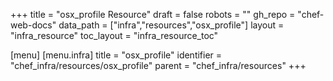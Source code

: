 +++
title = "osx_profile Resource"
draft = false
robots = ""
gh_repo = "chef-web-docs"
data_path = ["infra","resources","osx_profile"]
layout = "infra_resource"
toc_layout = "infra_resource_toc"

[menu]
  [menu.infra]
    title = "osx_profile"
    identifier = "chef_infra/resources/osx_profile"
    parent = "chef_infra/resources"
+++

<!-- The contents of this page are automatically generated from the osx_profile.yaml file in the data/infra/resources directory. -->
<!-- To suggest a change, edit the https://github.com/chef/chef/blob/main/lib/chef/resource/osx_profile.rb file and submit a pull request to the https://github.com/chef/chef repository. -->
<!-- markdownlint-disable-file -->
